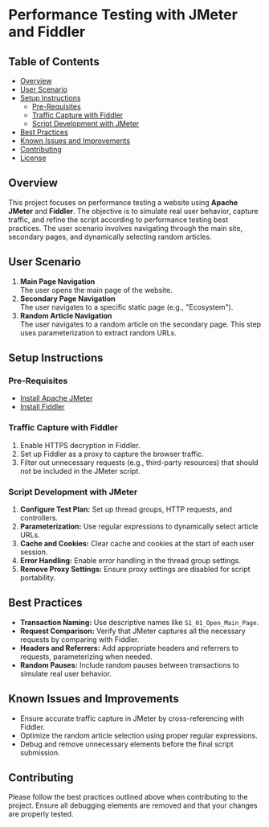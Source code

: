 # Performance Testing with JMeter and Fiddler

## Table of Contents

- [Overview](#overview)
- [User Scenario](#user-scenario)
- [Setup Instructions](#setup-instructions)
  - [Pre-Requisites](#pre-requisites)
  - [Traffic Capture with Fiddler](#traffic-capture-with-fiddler)
  - [Script Development with JMeter](#script-development-with-jmeter)
- [Best Practices](#best-practices)
- [Known Issues and Improvements](#known-issues-and-improvements)
- [Contributing](#contributing)
- [License](#license)

## Overview

This project focuses on performance testing a website using **Apache JMeter** and **Fiddler**. The objective is to simulate real user behavior, capture traffic, and refine the script according to performance testing best practices. The user scenario involves navigating through the main site, secondary pages, and dynamically selecting random articles.

## User Scenario

1. **Main Page Navigation**  
   The user opens the main page of the website.
2. **Secondary Page Navigation**  
   The user navigates to a specific static page (e.g., "Ecosystem").
3. **Random Article Navigation**  
   The user navigates to a random article on the secondary page. This step uses parameterization to extract random URLs.

## Setup Instructions

### Pre-Requisites

- [Install Apache JMeter](https://jmeter.apache.org/download_jmeter.cgi)
- [Install Fiddler](https://www.telerik.com/fiddler)

### Traffic Capture with Fiddler

1. Enable HTTPS decryption in Fiddler.
2. Set up Fiddler as a proxy to capture the browser traffic.
3. Filter out unnecessary requests (e.g., third-party resources) that should not be included in the JMeter script.

### Script Development with JMeter

1. **Configure Test Plan:** Set up thread groups, HTTP requests, and controllers.
2. **Parameterization:** Use regular expressions to dynamically select article URLs.
3. **Cache and Cookies:** Clear cache and cookies at the start of each user session.
4. **Error Handling:** Enable error handling in the thread group settings.
5. **Remove Proxy Settings:** Ensure proxy settings are disabled for script portability.

## Best Practices

- **Transaction Naming:** Use descriptive names like `S1_01_Open_Main_Page`.
- **Request Comparison:** Verify that JMeter captures all the necessary requests by comparing with Fiddler.
- **Headers and Referrers:** Add appropriate headers and referrers to requests, parameterizing when needed.
- **Random Pauses:** Include random pauses between transactions to simulate real user behavior.

## Known Issues and Improvements

- Ensure accurate traffic capture in JMeter by cross-referencing with Fiddler.
- Optimize the random article selection using proper regular expressions.
- Debug and remove unnecessary elements before the final script submission.

## Contributing

Please follow the best practices outlined above when contributing to the project. Ensure all debugging elements are removed and that your changes are properly tested.


